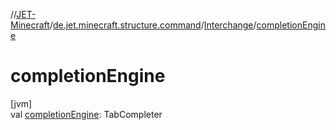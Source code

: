 //[JET-Minecraft](../../../index.md)/[de.jet.minecraft.structure.command](../index.md)/[Interchange](index.md)/[completionEngine](completion-engine.md)

# completionEngine

[jvm]\
val [completionEngine](completion-engine.md): TabCompleter

